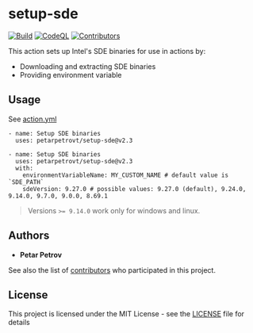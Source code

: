  # setup-sde

[![Build](https://github.com/petarpetrovt/setup-sde/actions/workflows/build.yml/badge.svg)](https://github.com/petarpetrovt/setup-sde/actions/workflows/build.yml) [![CodeQL](https://github.com/petarpetrovt/setup-sde/actions/workflows/codeql.yml/badge.svg)](https://github.com/petarpetrovt/setup-sde/actions/workflows/codeql.yml) [![Contributors](https://img.shields.io/github/contributors/petarpetrovt/setup-sde?label=Contributors)](https://github.com/petarpetrovt/setup-sde/graphs/contributors)

This action sets up Intel's SDE binaries for use in actions by:

* Downloading and extracting SDE binaries
* Providing environment variable

## Usage

See [action.yml](action.yml)

```YML
- name: Setup SDE binaries
  uses: petarpetrovt/setup-sde@v2.3
```

```YML
- name: Setup SDE binaries
  uses: petarpetrovt/setup-sde@v2.3
  with:
    environmentVariableName: MY_CUSTOM_NAME # default value is `SDE_PATH`
    sdeVersion: 9.27.0 # possible values: 9.27.0 (default), 9.24.0, 9.14.0, 9.7.0, 9.0.0, 8.69.1
```

> Versions `>= 9.14.0` work only for windows and linux.

## Authors

* **Petar Petrov**

See also the list of [contributors](https://github.com/petarpetrovt/setup-sde/graphs/contributors) who participated in this project.

## License

This project is licensed under the MIT License - see the [LICENSE](LICENSE) file for details
